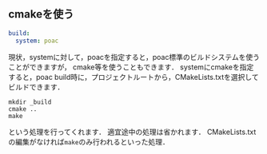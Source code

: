 ## cmakeを使う

```yaml
build:
  system: poac
```

現状，systemに対して，poacを指定すると，poac標準のビルドシステムを使うことができますが，
cmake等を使うこともできます．
systemにcmakeを指定すると，poac build時に，プロジェクトルートから，CMakeLists.txtを選択してビルドできます．
```
mkdir _build
cmake ..
make
```
という処理を行ってくれます．
適宜途中の処理は省かれます．
CMakeLists.txtの編集がなければ`make`のみ行われるといった処理．
